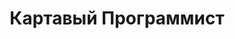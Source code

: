 ---
menu:
    main:
        name: Главная
        weight: -100
        params:
            icon: home
title: Картавый Программист 
description: Плейбой, Филантроп, будущий Миллионер и просто Гений
---